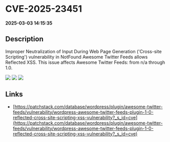 # CVE-2025-23451

**2025-03-03 14:15:35**

## Description
Improper Neutralization of Input During Web Page Generation ('Cross-site Scripting') vulnerability in NotFound Awesome Twitter Feeds allows Reflected XSS. This issue affects Awesome Twitter Feeds: from n/a through 1.0.

![](https://img.shields.io/static/v1?label=Score&message=7.1&color=red)
![](https://img.shields.io/static/v1?label=Severity&message=HIGH&color=red)
![](https://img.shields.io/static/v1?label=CWE&message=XSS&color=green)

## Links
- [https://patchstack.com/database/wordpress/plugin/awesome-twitter-feeds/vulnerability/wordpress-awesome-twitter-feeds-plugin-1-0-reflected-cross-site-scripting-xss-vulnerability?_s_id=cve](https://patchstack.com/database/wordpress/plugin/awesome-twitter-feeds/vulnerability/wordpress-awesome-twitter-feeds-plugin-1-0-reflected-cross-site-scripting-xss-vulnerability?_s_id=cve)
